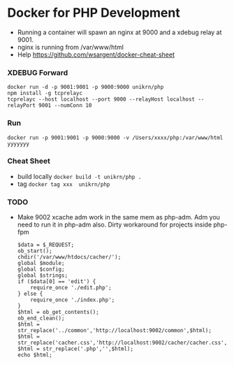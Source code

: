 # Docker for PHP Development
- Running a container will spawn an nginx at 9000 and a xdebug relay at 9001.
- nginx is running from /var/www/html
- Help https://github.com/wsargent/docker-cheat-sheet

### XDEBUG Forward
```
docker run -d -p 9001:9001 -p 9000:9000 unikrn/php
npm install -g tcprelayc
tcprelayc --host localhost --port 9000 --relayHost localhost --relayPort 9001 --numConn 10 
```

### Run 
```
docker run -p 9001:9001 -p 9000:9000 -v /Users/xxxx/php:/var/www/html yyyyyyy
```

### Cheat Sheet
- build locally `docker build -t unikrn/php .`
- tag `docker tag xxx  unikrn/php`

### TODO
- Make 9002 xcache adm work in the same mem as php-adm.
	Adm you need to run it in php-adm also.
	Dirty workaround for projects inside php-fpm
	```
    $data = $_REQUEST;
    ob_start();
    chdir('/var/www/htdocs/cacher/');
    global $module;
    global $config;
    global $strings;
    if ($data[0] == 'edit') {
        require_once './edit.php';
    } else {
        require_once './index.php';
    }
    $html = ob_get_contents();
    ob_end_clean();
    $html = str_replace('../common','http://localhost:9002/common',$html);
    $html = str_replace('cacher.css','http://localhost:9002/cacher/cacher.css',$html);
    $html = str_replace('.php','',$html);
    echo $html;
     ```
